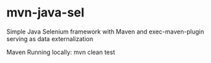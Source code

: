 # mvn-java-sel
Simple Java Selenium framework with Maven and exec-maven-plugin serving as data externalization

Maven 
Running locally: 
mvn clean test
